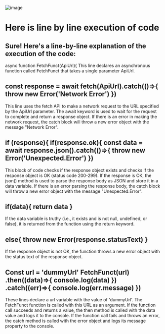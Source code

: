 ![image](https://user-images.githubusercontent.com/89120960/228775234-7f445589-879d-4dcc-8acc-bd9999854533.png)








<h1>Here is line by line execution of code</h1>
<h2>Sure! Here's a line-by-line explanation of the execution of the code:</h2>
<div></h2>
async function FetchFunct(ApiUrl){
This line declares an asynchronous function called FetchFunct that takes a single parameter ApiUrl.</h2>
</div>

<div><h2>
const response = await fetch(ApiUrl).catch(()=>{
    throw new Error('Network Error')
  })</h2>
</div>
<p>This line uses the fetch API to make a network request to the URL specified by the ApiUrl parameter. The await keyword is used to wait for the request to complete and return a response object. If there is an error in making the network request, the catch block will throw a new error object with the message "Network Error".</p>

<div><h2>
if (response){
    if(response.ok){
        const data = await response.json().catch(()=>{
            throw new Error('Unexpected.Error')
        })</h2>
</div>
<p>This block of code checks if the response object exists and checks if the response object is OK (status code 200-299). If the response is OK, the json() method is used to parse the response body as JSON and store it in a data variable. If there is an error parsing the response body, the catch block will throw a new error object with the message "Unexpected.Error".</p>

<div><h2>
if(data){
    return data
}
  </h2>
</div>
<p>If the data variable is truthy (i.e., it exists and is not null, undefined, or false), it is returned from the function using the return keyword.</p>

<div><h2>
else{
    throw new Error(response.statusText)
}
  </h2>
</div>
<p>If the response object is not OK, the function throws a new error object with the status text of the response object.</p>

<div><h2>
Const url = 'dummyUrl'
FetchFunct(url)
  .then((data)=>{
    console.log(data)
  })
  .catch((err)=>{
    console.log(err.message)
  })</h2>
</div>
<p>These lines declare a url variable with the value of 'dummyUrl'. The FetchFunct function is called with this URL as an argument. If the function call succeeds and returns a value, the then method is called with the data value and logs it to the console. If the function call fails and throws an error, the catch method is called with the error object and logs its message property to the console.</p>

